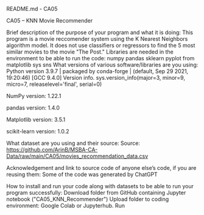 README.md - CA05

CA05 – KNN Movie Recommender

Brief description of the purpose of your program and what it is doing:
This program is a movie reccomender system using the K Nearest Neighbors algorithm model. It does not use classifiers or regressors to find the 5 most similar movies to the movie "The Post."
Libraries are needed in the environment to be able to run the code:
numpy
pandas
sklearn
pyplot from matplotlib
sys
sns
What versions of various software/libraries are you using:
Python version 3.9.7 | packaged by conda-forge | (default, Sep 29 2021, 19:20:46) [GCC 9.4.0] Version info. sys.version_info(major=3, minor=9, micro=7, releaselevel='final', serial=0)

NumPy version: 1.22.1

pandas version: 1.4.0

Matplotlib version: 3.5.1

scikit-learn version: 1.0.2

What dataset are you using and their source:
Source: https://github.com/ArinB/MSBA-CA-Data/raw/main/CA05/movies_recommendation_data.csv

Acknowledgement and link to source code of anyone else’s code, if you are reusing them:
Some of the code was generated by ChatGPT

How to install and run your code along with datasets to be able to run your program successfully:
Download folder from GitHub containing Jupyter notebook ("CA05_KNN_Recommender")
Upload folder to coding environment: Google Colab or Jupyterhub.
Run
